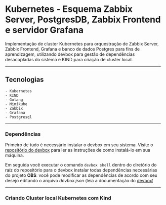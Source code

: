 # Kubernetes - Esquema Zabbix Server, PostgresDB, Zabbix Frontend e servidor Grafana
Implementação de cluster Kubernetes para orquestração de Zabbix Server, Zabbix Frontend, Grafana e banco de dados Postgres para fins de aprendizagem, utilizando devbox para gestão de dependências desacopladas do sistema e KIND para criação de cluster local.

---

## Tecnologias

    - Kubernetes
    - KIND
    - Golang
    - Minikube 
    - Zabbix 
    - Grafana
    - Postgresql
---

### Dependências

Primeiro de tudo é necessário instalar o devbox em seu sistema. 
Visite o [repositório do devbox](https://github.com/jetify-com/devbox) para ler as instruções de como instalá-lo em sua máquina. 

Em seguida você executar o comando ```devbox shell``` dentro do diretório do raíz do repositório para o devbox instalar todas dependências necessárias do projeto 
**OBS**: você pode modificar as dependências de acordo com seu desejo editando o arquivo *devbox.json* (leia a documentação do [devbox](https://www.jetify.com/docs/devbox/))

---

### Criando Cluster local Kubernetes com Kind

